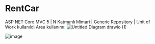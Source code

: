 # RentCar
 
 ASP NET Core MVC 5 | N Katmanlı Mimari | Generic Repository | Unit of Work kullanıldı
 Area kullanımı:
 ![Untitled Diagram drawio (1)](https://user-images.githubusercontent.com/85437211/148270798-7dff0596-b780-441c-b264-9a380e026a91.png)

![image](https://user-images.githubusercontent.com/85437211/148270503-5f702f2a-904e-44a5-9762-49e7ee3d5c49.png)

